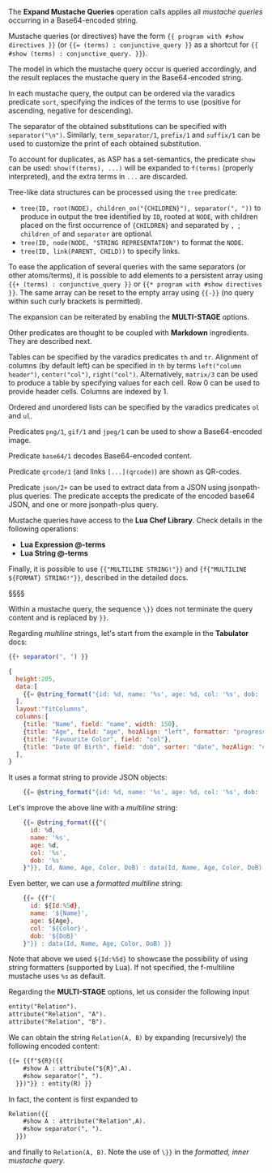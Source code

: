 The **Expand Mustache Queries** operation calls applies all *mustache queries* occurring in a Base64-encoded string.

Mustache queries (or directives) have the form 
`{{ program with #show directives }}`
(or `{{= (terms) : conjunctive_query }}` as a shortcut for `{{ #show (terms) : conjunctive_query. }}`).

The model in which the mustache query occur is queried accordingly, and the result replaces the mustache query in the Base64-encoded string.

In each mustache query, the output can be ordered via the varadics predicate `sort`, specifying the indices of the terms to use (positive for ascending, negative for descending).

The separator of the obtained substitutions can be specified with `separator("\n")`. Similarly, `term_separator/1`, `prefix/1` and `suffix/1` can be used to customize the print of each obtained substitution.

To account for duplicates, as ASP has a set-semantics, the predicate `show` can be used:
`show(f(terms), ...)` will be expanded to `f(terms)` (properly interpreted), and the extra terms in `...` are discarded. 

Tree-like data structures can be processed using the `tree` predicate:
- `tree(ID, root(NODE), children_on("{CHILDREN}"), separator(", "))` to produce in output the tree identified by `ID`, rooted at `NODE`, with children placed on the first occurrence of `{CHILDREN}` and separated by `, `; `children_of` and `separator` are optional. 
- `tree(ID, node(NODE, "STRING REPRESENTATION")` to format the `NODE`.
- `tree(ID, link(PARENT, CHILD))` to specify links.

To ease the application of several queries with the same separators (or other atoms/terms), it is possible to add elements to a persistent array using 
`{{+ (terms) : conjunctive_query }}` or
`{{* program with #show directives }}`.
The same array can be reset to the empty array using 
`{{-}}` (no query within such curly brackets is permitted).

The expansion can be reiterated by enabling the **MULTI-STAGE** options.

Other predicates are thought to be coupled with **Markdown** ingredients.
They are described next.

Tables can be specified by the varadics predicates `th` and `tr`. 
Alignment of columns (by default left) can be specified in `th` by terms `left("column header")`, `center("col")`, `right("col")`. 
Alternatively, `matrix/3` can be used to produce a table by specifying values for each cell. 
Row 0 can be used to provide header cells. 
Columns are indexed by 1.

Ordered and unordered lists can be specified by the varadics predicates `ol` and `ul`.

Predicates `png/1`, `gif/1` and `jpeg/1` can be used to show a Base64-encoded image.

Predicate `base64/1` decodes Base64-encoded content.

Predicate `qrcode/1` (and links `[...](qrcode)`) are shown as QR-codes.

Predicate `json/2+` can be used to extract data from a JSON using jsonpath-plus queries. The predicate accepts the predicate of the encoded base64 JSON, and one or more jsonpath-plus query.

Mustache queries have access to the **Lua Chef Library**.
Check details in the following operations:
- **Lua Expression @-terms**
- **Lua String @-terms**

Finally, it is possible to use `{{"MULTILINE STRING!"}}` and `{f{"MULTILINE ${FORMAT} STRING!"}}`, described in the detailed docs.

§§§§

Within a mustache query, the sequence `\}}` does not terminate the query content and is replaced by `}}`.

Regarding *multiline* strings, let's start from the example in the **Tabulator** docs:
```javascript
{{+ separator(", ") }}

{
  height:205,
  data:[
    {{= @string_format("{id: %d, name: '%s', age: %d, col: '%s', dob: '%s'}", Id, Name, Age, Color, DoB) : data(Id, Name, Age, Color, DoB) }}
  ],
  layout:"fitColumns",
  columns:[ 
    {title: "Name", field: "name", width: 150},
    {title: "Age", field: "age", hozAlign: "left", formatter: "progress"},
    {title: "Favourite Color", field: "col"},
    {title: "Date Of Birth", field: "dob", sorter: "date", hozAlign: "center"},
  ],
}
```
It uses a format string to provide JSON objects:
```javascript
    {{= @string_format("{id: %d, name: '%s', age: %d, col: '%s', dob: '%s'}", Id, Name, Age, Color, DoB) : data(Id, Name, Age, Color, DoB) }}
```
Let's improve the above line with a *multiline* string:
```javascript
    {{= @string_format({{"{
      id: %d, 
      name: '%s', 
      age: %d, 
      col: '%s', 
      dob: '%s'
    }"}}, Id, Name, Age, Color, DoB) : data(Id, Name, Age, Color, DoB) }}
```
Even better, we can use a *formatted multiline* string:
```javascript
    {{= {{f"{
      id: ${Id:%5d}, 
      name: '${Name}', 
      age: ${Age}, 
      col: '${Color}', 
      dob: '${DoB}'
    }"}} : data(Id, Name, Age, Color, DoB) }}
```
Note that above we used `${Id:%5d}` to showcase the possibility of using string formatters (supported by Lua).
If not specified, the f-multiline mustache uses `%s` as default.

Regarding the **MULTI-STAGE** options, let us consider the following input
```asp
entity("Relation").
attribute("Relation", "A").
attribute("Relation", "B").
```
We can obtain the string `Relation(A, B)` by expanding (recursively) the following encoded content:
```asp
{{= {{f"${R}({{ 
    #show A : attribute("${R}",A).
    #show separator(", ").
  }})"}} : entity(R) }}
```
In fact, the content is first expanded to
```asp
Relation({{ 
    #show A : attribute("Relation",A).
    #show separator(", ").
  }})
```
and finally to `Relation(A, B)`.
Note the use of `\}}` in the _formatted, inner mustache query_.
